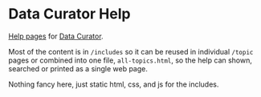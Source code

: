 # Data Curator Help
[Help pages](https://odiqueensland.github.io/data-curator-help/) for [Data Curator](https://github.com/ODIQueensland/data-curator).

Most of the content is in `/includes` so it can be reused in individual `/topic` pages or combined into one file, `all-topics.html`, so the help can shown, searched or printed as a single web page.

Nothing fancy here, just static html, css, and js for the includes.
